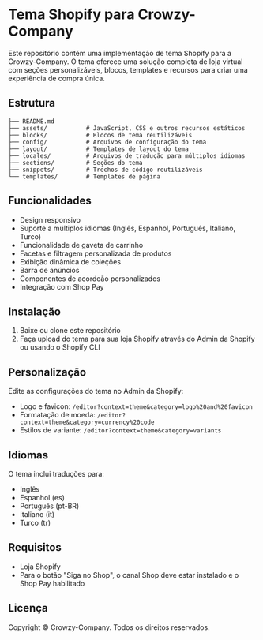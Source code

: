 # Tema Shopify para Crowzy-Company

Este repositório contém uma implementação de tema Shopify para a Crowzy-Company. O tema oferece uma solução completa de loja virtual com seções personalizáveis, blocos, templates e recursos para criar uma experiência de compra única.

## Estrutura

```
├── README.md
├── assets/           # JavaScript, CSS e outros recursos estáticos
├── blocks/           # Blocos de tema reutilizáveis
├── config/           # Arquivos de configuração do tema
├── layout/           # Templates de layout do tema
├── locales/          # Arquivos de tradução para múltiplos idiomas
├── sections/         # Seções do tema
├── snippets/         # Trechos de código reutilizáveis
└── templates/        # Templates de página
```

## Funcionalidades

- Design responsivo
- Suporte a múltiplos idiomas (Inglês, Espanhol, Português, Italiano, Turco)
- Funcionalidade de gaveta de carrinho
- Facetas e filtragem personalizada de produtos
- Exibição dinâmica de coleções
- Barra de anúncios
- Componentes de acordeão personalizados
- Integração com Shop Pay

## Instalação

1. Baixe ou clone este repositório
2. Faça upload do tema para sua loja Shopify através do Admin da Shopify ou usando o Shopify CLI

## Personalização

Edite as configurações do tema no Admin da Shopify:
- Logo e favicon: `/editor?context=theme&category=logo%20and%20favicon`
- Formatação de moeda: `/editor?context=theme&category=currency%20code`
- Estilos de variante: `/editor?context=theme&category=variants`

## Idiomas

O tema inclui traduções para:
- Inglês
- Espanhol (es)
- Português (pt-BR)
- Italiano (it)
- Turco (tr)

## Requisitos

- Loja Shopify
- Para o botão "Siga no Shop", o canal Shop deve estar instalado e o Shop Pay habilitado

## Licença

Copyright © Crowzy-Company. Todos os direitos reservados.
